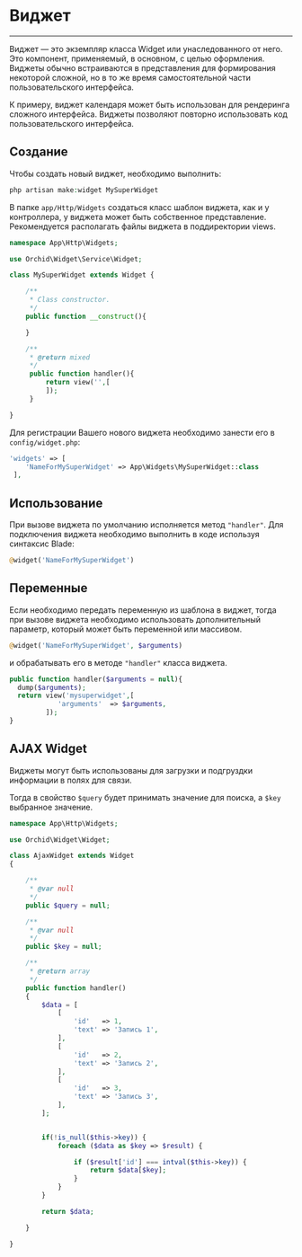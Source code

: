 # Виджет
----------

Виджет — это экземпляр класса Widget или унаследованного от него. Это компонент, применяемый, в основном, с целью оформления. Виджеты обычно встраиваются в представления для формирования некоторой сложной, но в то же время самостоятельной части пользовательского интерфейса.


К примеру, виджет календаря может быть использован для рендеринга сложного интерфейса. Виджеты позволяют повторно использовать код пользовательского интерфейса.

## Создание
	
Чтобы создать новый виджет, необходимо выполнить:

```php
php artisan make:widget MySuperWidget
```

В папке `app/Http/Widgets` создаться класс шаблон виджета, как и у контроллера, у виджета может быть собственное представление.
Рекомендуется располагать файлы виджета в поддиректории views.

```php
namespace App\Http\Widgets;

use Orchid\Widget\Service\Widget;

class MySuperWidget extends Widget {

    /**
     * Class constructor.
     */
    public function __construct(){

    }

    /**
     * @return mixed
     */
     public function handler(){
         return view('',[
         ]);
     }

}
```


Для регистрации Вашего нового виджета необходимо занести его в `config/widget.php`:

```php
'widgets' => [
    'NameForMySuperWidget' => App\Widgets\MySuperWidget::class
 ],
```
	


## Использование


При вызове виджета по умолчанию исполняется метод `"handler"`.
Для подключения виджета необходимо выполнить в коде используя синтаксис Blade:
```php
@widget('NameForMySuperWidget')
```

## Переменные

Если необходимо передать переменную из шаблона в виджет, тогда при вызове виджета необходимо использовать дополнительный параметр, который может быть переменной или массивом.
```php
@widget('NameForMySuperWidget', $arguments)
```
и обрабатывать его в методе `"handler"` класса виджета.
```php
public function handler($arguments = null){
  dump($arguments);
  return view('mysuperwidget',[
            'arguments'  => $arguments,
         ]);
}
```

## AJAX Widget

Виджеты могут быть использованы для загрузки и подгруздки информации в полях для связи.

Тогда в свойство `$query` будет принимать значение для поиска, а `$key` выбранное значение.


```php
namespace App\Http\Widgets;

use Orchid\Widget\Widget;

class AjaxWidget extends Widget
{

    /**
     * @var null
     */
    public $query = null;

    /**
     * @var null
     */
    public $key = null;

    /**
     * @return array
     */
    public function handler()
    {
        $data = [
            [
                'id'   => 1,
                'text' => 'Запись 1',
            ],
            [
                'id'   => 2,
                'text' => 'Запись 2',
            ],
            [
                'id'   => 3,
                'text' => 'Запись 3',
            ],
        ];


        if(!is_null($this->key)) {
            foreach ($data as $key => $result) {

                if ($result['id'] === intval($this->key)) {
                    return $data[$key];
                }
            }
        }

        return $data;

    }

}

```
